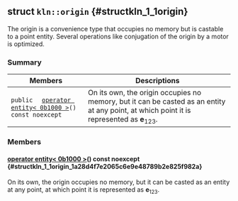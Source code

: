 ## struct `kln::origin` {#structkln_1_1origin}

The origin is a convenience type that occupies no memory but is castable to a point entity. Several operations like conjugation of the origin by a motor is optimized.

### Summary

 Members                        | Descriptions                                
--------------------------------|---------------------------------------------
`public  ` [`operator entity< 0b1000 >`](#structkln_1_1origin_1a28d4f7e2065c6e9e48789b2e825f982a)`() const noexcept`  | On its own, the origin occupies no memory, but it can be casted as an entity at any point, at which point it is represented as $\mathbf{e}_{123}$.

### Members

####   [operator entity< 0b1000 >](#structkln_1_1origin_1a28d4f7e2065c6e9e48789b2e825f982a)() const noexcept  {#structkln_1_1origin_1a28d4f7e2065c6e9e48789b2e825f982a}

On its own, the origin occupies no memory, but it can be casted as an entity at any point, at which point it is represented as $\mathbf{e}_{123}$.

